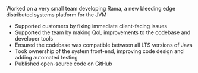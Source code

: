 Worked on a very small team developing Rama, a new bleeding edge distributed systems platform for the JVM

- Supported customers by fixing immediate client-facing issues
- Supported the team by making QoL improvements to the codebase and developer tools
- Ensured the codebase was compatible between all LTS versions of Java
- Took ownership of the system front-end, improving code design and adding automated testing
- Published open-source code on GitHub

